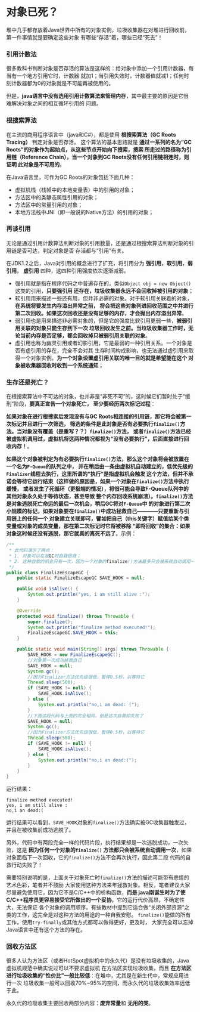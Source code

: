 对象已死？
================================================
堆中几乎都存放着Java世界中所有的对象实例，垃圾收集器在对堆进行回收前，第一件事情就是要确定这些对象
有哪些“存活”着，哪些已经“死去”！

### 引用计数法
很多教科书判断对象是否存活的算法是这样的：给对象中添加一个引用计数器，每当有一个地方引用它时，计数器
就加1；当引用失效时，计数器值就减1；任何时刻计数器都为0的对象就是不可能再被使用的。

但是，**java语言中没有选用引用计数算法来管理内存**，其中最主要的原因是它很难解决对象之间的相互循环引用的
问题。

### 根搜索算法
在主流的商用程序语言中（java和C#），都是使用 **根搜索算法（GC Roots Tracing）** 判定对象是否存活。
这个算法的基本思路就是 **通过一系列的名为“GC Roots”的对象作为起始点，从这些节点开始向下搜索，搜索
所走过的路径称为引用链（Reference Chain），当一个对象到GC Roots没有任何引用链相连时，则证明
此对象是不可用的**。

在Java语言里，可作为GC Roots的对象包括下面几种：
+ 虚拟机栈（栈帧中的本地变量表）中的引用的对象；
+ 方法区中的类静态属性引用的对象；
+ 方法区中的常量引用的对象；
+ 本地方法栈中JNI（即一般说的Native方法）的引用的对象；

### 再谈引用
无论是通过引用计数算法判断对象的引用数量，还是通过根搜索算法判断对象的引用链是否可达，判定对象是否
存活都与“引用”有关。

在JDK1.2之后，Java对引用的概念进行了扩充，将引用分为 **强引用**，**软引用**，**弱引用**，
**虚引用** 四种，这四种引用强度依次逐渐减弱。
+ 强引用就是指在程序代码之中普遍存在的，类似`Object obj = new Object()`这类的引用，**只要强引用
还存在，垃圾收集器永远不会回收掉被引用的对象**；
+ 软引用用来描述一些还有用，但并非必需的对象。对于软引用关联着的对象，**在系统将要发生内存溢出异常之前，
将会把这些对象列进回收范围之中并进行第二次回收。如果这次回收还是没有足够的内存，才会抛出内存溢出异常**。
+ 弱引用也是用来描述非必需对象的，但是它的强度比软引用更弱一些，**被弱引用关联的对象只能生存到下一次
垃圾回收发生之前。当垃圾收集器工作时，无论当前内存是否足够，都会回收掉只被弱引用关联的对象**。
+ 虚引用也称为幽灵引用或者幻影引用，它是最弱的一种引用关系。一个对象是否有虚引用的存在，完全不会对其
生存时间构成影响，也无法通过虚引用来取得一个对象实例。**为一个对象设置虚引用关联的唯一目的就是希望能在这个
对象被收集器回收时收到一个系统通知**；

### 生存还是死亡？
在根搜索算法中不可达的对象，也并非是“非死不可”的，这时候它们暂时处于“缓刑”阶段，**要真正宣告一个对象死亡，
至少要经历两次标记过程**：

**如果对象在进行根搜索后发现没有与GC Roots相连接的引用链，那它将会被第一次标记并且进行一次筛选，
筛选的条件是此对象是否有必要执行`finalize()`方法。当对象没有覆盖（是重写？？）`finalize()`方法，
或者`finalize()`方法已经被虚拟机调用过，虚拟机将这两种情况都视为“没有必要执行”，后面直接进行回收内存！**。

**如果这个对象被判定为有必要执行`finalize()`方法，那么这个对象将会被放置在一个名为`F-Queue`的队列之中，
并在稍后由一条由虚拟机自动建立的，低优先级的`Finalizer`线程去执行，这里所谓的“执行”是指虚拟机会触发
这个方法，但并不承诺会等待它运行结束（这样做的原因是，如果一个对象在`finalize()`方法中执行缓慢，
或者发生了死循环（更极端的情况），将很可能会导致F-Queue队列中的其他对象永久处于等待状态，甚至导致
整个内存回收系统崩溃）。`finalize()`方法是对象逃脱死亡命运的最后一次机会，稍后GC将对`F-Queue`中
的对象进行第二次小规模的标记，如果对象要在`finalize()`中成功拯救自己————只要重新与引用链上的任何一个
对象建立关联即可，譬如把自己（this关键字）赋值给某个类变量或对象的成员变量，那在第二次标记时它将被移除
“即将回收”的集合：如果对象这时候还没有逃脱，那它就真的离死不远了**。示例：
```java
/**
 * 此代码演示了两点：
 * 1. 对象可以在被GC时自我拯救；
 * 2. 这种自救的机会只有一次，因为一个对象的finalize()方法最多只会被系统自动调用一次；
 */
public class FinalizeEscapeGC {
    public static FinalizeEscapeGC SAVE_HOOK = null;

    public void isAlive() {
        System.out.println("yes, i am still alive :");
    }

    @Override
    protected void finalize() throws Throwable {
        super.finalize();
        System.out.println("finalize method executed!");
        FinalizeEscapeGC.SAVE_HOOK = this;
    }

    public static void main(String[] args) throws Throwable {
        SAVE_HOOK = new FinalizeEscapeGC();
        //对象第一次成功拯救自己
        SAVE_HOOK = null;
        System.gc();
        //因为Finalizer方法优先级很低，暂停0.5秒，以等待它
        Thread.sleep(500);
        if (SAVE_HOOK != null) {
            SAVE_HOOK.isAlive();
        } else {
            System.out.println("no,i am dead: (");
        }
        //下面这段代码与上面的完全相同，但是这次自救却失败了
        SAVE_HOOK = null;
        System.gc();
        //因为Finalizer方法优先级很低，暂停0.5秒，以等待它
        Thread.sleep(500);
        if (SAVE_HOOK != null) {
            SAVE_HOOK.isAlive();
        } else {
            System.out.println("no,i an dead:(");
        }
    }
}
```
运行结果：
```
finalize method executed!
yes, i am still alive :
no,i an dead:(
```
运行结果可以看到，`SAVE_HOOK`对象的`finalize()`方法确实被GC收集器触发过，并且在被收集前成功逃脱了。

另外，代码中有两段完全一样的代码片段，执行结果却是一次逃脱成功，一次失败，这是 **因为任何一个对象的`finalize()`
方法都只会被系统自动调用一次**，如果对象面临下一次回收，它的`finalize()`方法不会再次执行，因此第二段
代码的自救行动失败了！

需要特别说明的是，上面关于对象死亡时`finalize()`方法的描述可能带有悲情的艺术色彩，笔者并不鼓励
大家使用这种方法来年拯救对象。相反，笔者建议大家尽量避免使用它，因为它不是C/C++中的析构函数，**而是
java刚诞生时为了使C/C++程序员更容易接受它所做出的一个妥协**。它的运行代价高昂，不确定性大，无法保证
各个对象的调用顺序。有些教材中提到它适合做“关闭外部资源”之类的工作，这完全是对这种方法的用途的一种自我安慰。
`finalize()`能做的所有工作，使用`try-finally`或其他方式都可以做得更好，更及时，
大家完全可以忘掉Java语言中还有这个方法的存在。

### 回收方法区
很多人认为方法区（或者HotSpot虚拟机中的永久代）是没有垃圾收集的，Java虚拟机规范中确实说过可以不要求虚拟机
在方法区实现垃圾收集，而且 **在方法区进行垃圾收集的“性价比”一般比较低**：在堆中，尤其是在新生代中，常规应用进行一次
垃圾收集一般可以回收70%~95%的空间，而永久代的垃圾收集效率远低于此。

永久代的垃圾收集主要回收两部分内容：**废弃常量**和 **无用的类**。
